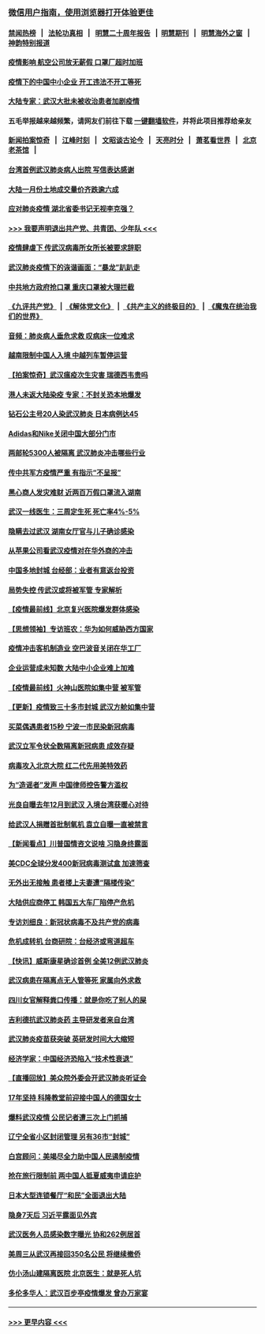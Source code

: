 ### [微信用户指南，使用浏览器打开体验更佳](https://github.com/gfw-breaker/banned-news1/blob/master/indexes/wechat-guide.md?t=0)
#### [禁闻热榜](热点新闻.md?t=0)  &nbsp;&nbsp;|&nbsp;&nbsp; [法轮功真相](https://github.com/gfw-breaker/truth/blob/master/README.md?t=0) &nbsp;&nbsp;|&nbsp;&nbsp; [明慧二十周年报告](https://github.com/gfw-breaker/mh-reports/blob/master/README.md?t=0) &nbsp;&nbsp;|&nbsp;&nbsp;[明慧期刊](https://github.com/gfw-breaker/mh-qikan) &nbsp;&nbsp;|&nbsp;&nbsp; [明慧海外之窗](https://github.com/gfw-breaker/mh-news/blob/master/README.md?t=0) &nbsp;&nbsp;|&nbsp;&nbsp; [神韵特别报道](https://github.com/gfw-breaker/mh-news/blob/master/shenyun.md?t=0)
#### [疫情影响 航空公司放无薪假 口罩厂超时加班](../pages/nsc413/n11848173.md?t=02061744) 
#### [疫情下的中国中小企业 开工违法不开工等死](../pages/nsc413/n11848520.md?t=02061744) 
#### [大陆专家：武汉大批未被收治患者加剧疫情](../pages/nsc413/n11848163.md?t=02061744) 
#### 五毛举报越来越频繁，请网友们前往下载 [一键翻墙软件](https://github.com/gfw-breaker/ssr-accounts)，并将此项目推荐给亲友
#### [新闻拍案惊奇](https://github.com/gfw-breaker/banned-news1/blob/master/pages/link4.md) &nbsp;&nbsp;|&nbsp;&nbsp; [江峰时刻](https://github.com/gfw-breaker/banned-news1/blob/master/pages/link4.md) &nbsp;&nbsp;|&nbsp;&nbsp; [文昭谈古论今](https://github.com/gfw-breaker/banned-news1/blob/master/pages/link4.md) &nbsp;&nbsp;|&nbsp;&nbsp; [天亮时分](https://github.com/gfw-breaker/banned-news1/blob/master/pages/link4.md) &nbsp;&nbsp;|&nbsp;&nbsp; [萧茗看世界](https://github.com/gfw-breaker/banned-news1/blob/master/pages/link4.md) &nbsp;&nbsp;|&nbsp;&nbsp; [北京老茶馆](https://github.com/gfw-breaker/banned-news1/blob/master/pages/link4.md) &nbsp;&nbsp;|&nbsp;&nbsp; 
#### [台湾首例武汉肺炎病人出院 写信表达感谢](../pages/nsc413/n11848408.md?t=02061744) 
#### [大陆一月份土地成交量价齐跌逾六成](../pages/nsc413/n11847770.md?t=02061744) 
#### [应对肺炎疫情 湖北省委书记无视李克强？](../pages/nsc413/n11848018.md?t=02061744) 
#### [>>> 我要声明退出共产党、共青团、少年队 <<<](https://github.com/begood0513/goodnews/blob/master/quit/letter.md) 
#### [疫情肆虐下 传武汉病毒所女所长被要求辞职](../pages/nsc413/n11842494.md?t=02061744) 
#### [武汉肺炎疫情下的诙谐画面：“暴龙”趴趴走](../pages/nsc413/n11848057.md?t=02061744) 
#### [中共地方政府抢口罩 重庆口罩被大理拦截](../pages/nsc413/n11848150.md?t=02061744) 
#### [《九评共产党》](https://github.com/begood0513/9ping.md/blob/master/README.md) &nbsp;|&nbsp; [《解体党文化》](../../../../jtdwh.md/blob/master/README.md)  &nbsp;|&nbsp; [《共产主义的终极目的》](../../../../gczydzjmd.md/blob/master/README.md) &nbsp;|&nbsp; [《魔鬼在统治我们的世界》](../../../../mgztzwmdsj.md/blob/master/README.md) 
#### [音频：肺炎病人垂危求救 叹病床一位难求](../pages/nsc413/n11847883.md?t=02061744) 
#### [越南限制中国人入境 中越列车暂停运营](../pages/nsc413/n11847844.md?t=02061744) 
#### [【拍案惊奇】武汉瘟疫次生灾害 瑞德西韦贵吗](../pages/nsc413/n11847587.md?t=02061744) 
#### [港人未返大陆染疫 专家：不封关恐本地爆发](../pages/nsc413/n11848021.md?t=02061744) 
#### [钻石公主号20人染武汉肺炎 日本病例达45](../pages/nsc413/n11847823.md?t=02061744) 
#### [Adidas和Nike关闭中国大部分门市](../pages/nsc413/n11847720.md?t=02061744) 
#### [两邮轮5300人被隔离 武汉肺炎冲击哪些行业](../pages/nsc413/n11847456.md?t=02061744) 
#### [传中共军方疫情严重 有指示“不呈报”](../pages/nsc413/n11847828.md?t=02061744) 
#### [黑心商人发灾难财 近两百万假口罩流入湖南](../pages/nsc413/n11847794.md?t=02061744) 
#### [武汉一线医生：三周定生死 死亡率4%-5%](../pages/nsc413/n11847780.md?t=02061744) 
#### [隐瞒去过武汉 湖南女厅官与儿子确诊感染](../pages/nsc413/n11847669.md?t=02061744) 
#### [从苹果公司看武汉疫情对在华外商的冲击](../pages/nsc413/n11847586.md?t=02061744) 
#### [中国多地封城 台经部：业者有意返台投资](../pages/nsc413/n11847732.md?t=02061744) 
#### [局势失控 传武汉或将被军管 专家解析](../pages/nsc413/n11847458.md?t=02061744) 
#### [【疫情最前线】北京复兴医院爆发群体感染](../pages/nsc413/n11847626.md?t=02061744) 
#### [【思想领袖】专访班农：华为如何威胁西方国家](../pages/nsc413/n11847306.md?t=02061744) 
#### [疫情冲击客机制造业 空巴波音关闭在华工厂](../pages/nsc413/n11847550.md?t=02061744) 
#### [企业运营成未知数 大陆中小企业难上加难](../pages/nsc413/n11847477.md?t=02061744) 
#### [【疫情最前线】火神山医院如集中营 被军管](../pages/nsc413/n11847524.md?t=02061744) 
#### [【更新】疫情致三十多市封城 武汉方舱如集中营](../pages/nsc413/n11801312.md?t=02061744) 
#### [买菜偶遇患者15秒 宁波一市民染新冠病毒](../pages/nsc413/n11847294.md?t=02061744) 
#### [武汉立军令状全数隔离新冠病患 成效存疑](../pages/nsc413/n11847328.md?t=02061744) 
#### [病毒攻入北京大院 红二代先用美特效药](../pages/nsc413/n11847427.md?t=02061744) 
#### [为“造谣者”发声 中国律师控告警方滥权](../pages/nsc413/n11847326.md?t=02061744) 
#### [光良自曝去年12月到武汉 入境台湾获暖心对待](../pages/nsc413/n11847243.md?t=02061744) 
#### [给武汉人捐赠首批制氧机 袁立自曝一直被禁言](../pages/nsc413/n11846974.md?t=02061744) 
#### [【新闻看点】川普国情咨文说啥 习隐身终露面](../pages/nsc413/n11847016.md?t=02061744) 
#### [美CDC全球分发400新冠病毒测试盒 加速筛查](../pages/nsc413/n11847260.md?t=02061744) 
#### [无外出无接触 患者楼上夫妻遭“隔楼传染”](../pages/nsc413/n11847233.md?t=02061744) 
#### [大陆供应商停工 韩国五大车厂陷停产危机](../pages/nsc413/n11847062.md?t=02061744) 
#### [专访刘细良：新冠状病毒不及共产党的病毒](../pages/nsc413/n11847164.md?t=02061744) 
#### [危机成转机 台商研院：台经济或弯道超车](../pages/nsc413/n11846448.md?t=02061744) 
#### [【快讯】威斯康星确诊首例 全美12例武汉肺炎](../pages/nsc413/n11847162.md?t=02061744) 
#### [武汉病患在隔离点无人管等死 家属向外求救](../pages/nsc413/n11847020.md?t=02061744) 
#### [四川女官解释粪口传播：就是你吃了别人的屎](../pages/nsc413/n11847029.md?t=02061744) 
#### [吉利德抗武汉肺炎药 主导研发者来自台湾](../pages/nsc413/n11847064.md?t=02061744) 
#### [武汉肺炎疫苗获突破 英研发时间大大缩短](../pages/nsc413/n11846915.md?t=02061744) 
#### [经济学家：中国经济恐陷入“技术性衰退”](../pages/nsc413/n11846450.md?t=02061744) 
#### [【直播回放】美众院外委会开武汉肺炎听证会](../pages/nsc413/n11846727.md?t=02061744) 
#### [17年坚持 科隆教堂前迎接中国人的德国女士](../pages/nsc413/n11846781.md?t=02061744) 
#### [爆料武汉疫情 公民记者遭三次上门抓捕](../pages/nsc413/n11846937.md?t=02061744) 
#### [辽宁全省小区封闭管理 另有36市“封城”](../pages/nsc413/n11846879.md?t=02061744) 
#### [白宫顾问：美竭尽全力助中国人民遏制疫情](../pages/nsc413/n11846756.md?t=02061744) 
#### [抢在旅行限制前 两中国人抵夏威夷申请庇护](../pages/nsc413/n11846866.md?t=02061744) 
#### [日本大型连锁餐厅“和民”全面退出大陆](../pages/nsc413/n11846765.md?t=02061744) 
#### [隐身7天后 习近平露面见外宾](../pages/nsc413/n11846805.md?t=02061744) 
#### [武汉医务人员感染数字曝光 协和262例居首](../pages/nsc413/n11846742.md?t=02061744) 
#### [美周三从武汉再接回350名公民 将继续撤侨](../pages/nsc413/n11846705.md?t=02061744) 
#### [仿小汤山建隔离医院 北京医生：就是死人坑](../pages/nsc413/n11846692.md?t=02061744) 
#### [多伦多华人：武汉百步亭疫情爆发 曾办万家宴](../pages/nsc413/n11846766.md?t=02061744) 

----
#### [ >>> 更早内容 <<< ](../indexes/nsc413-earlier.md)
